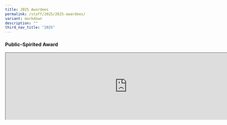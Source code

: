 ```yaml
---
title: 2025 Awardees
permalink: /staff/2025/2025-awardees/
variant: markdown
description: ""
third_nav_title: "2025"
---
```

<h3>Public-Spirited Award</h3>

<iframe src="https://docs.google.com/document/d/e/2PACX-1vRd-aWBiBmZNxR8SpMtuUrLHJzWkU1RWUCmxx2r-SMjqk5Xtnk9nxNnh0eDAyb57g5meixixc0QMyh9/pub?embedded=true" width="800px" height="220px" scrolling="no"></iframe>